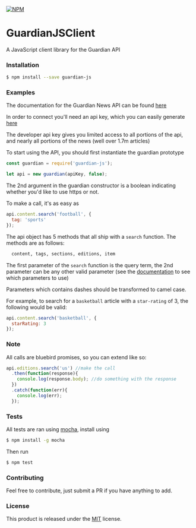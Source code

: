 [![NPM](https://nodei.co/npm/guardian-js.png?downloads=true&downloadRank=true&stars=true)](https://nodei.co/npm/guardian-js/)

# GuardianJSClient
A JavaScript client library for the Guardian API

### Installation

```sh
$ npm install --save guardian-js
```

### Examples

The documentation for the Guardian News API can be found [here](http://open-platform.theguardian.com/documentation/)

In order to connect you'll need an api key, which you can easily generate [here](http://open-platform.theguardian.com/access/)

The developer api key gives you limited access to all portions of the api, and nearly all portions of the news (well over 1.7m articles)

To start using the API, you should first instantiate the guardian prototype

```js
const guardian = require('guardian-js');

let api = new guardian(apiKey, false);
```

The 2nd argument in the guardian constructor is a boolean indicating whether you'd like to use https or not.

To make a call, it's as easy as

```js
api.content.search('football', {
  tag: 'sports'
});
```
The api object has 5 methods that all ship with a `search` function. The methods are as follows:

```sh
  content, tags, sections, editions, item
```
The first parameter of the `search` function is the query term, the 2nd parameter can be any other valid parameter (see the [documentation](http://open-platform.theguardian.com/documentation/) to see which parameters to use)

Parameters which contains dashes should be transformed to camel case.

For example, to search for a `basketball` article with a `star-rating` of 3, the following would be valid:

```js
api.content.search('basketball', {
  starRating: 3
});
```

### Note

All calls are bluebird promises, so you can extend like so:

```js
api.editions.search('us') //make the call
  .then(function(response){
    console.log(response.body); //do something with the response
  })
  .catch(function(err){
    console.log(err);
  });
```

### Tests

All tests are ran using [mocha](https://mochajs.org/), install using

```sh
$ npm install -g mocha
```

Then run

```sh
$ npm test
```

### Contributing

Feel free to contribute, just submit a PR if you have anything to add.

### License

This product is released under the [MIT](https://opensource.org/licenses/MIT) license.
